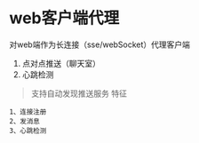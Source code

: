 # web客户端代理

对web端作为长连接（sse/webSocket）代理客户端

 1. 点对点推送（聊天室）
 2. 心跳检测

>支持自动发现推送服务
>特征

    1、连接注册
    2、发消息
    3、心跳检测
    
 

